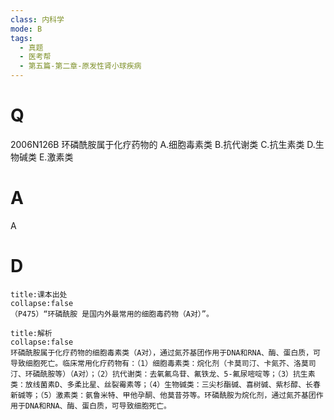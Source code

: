 ```yaml
---
class: 内科学
mode: B
tags:
  - 真题
  - 医考帮
  - 第五篇-第二章-原发性肾小球疾病
---
```


# Q
2006N126B 环磷酰胺属于化疗药物的
A.细胞毒素类
B.抗代谢类
C.抗生素类
D.生物碱类
E.激素类

# A
A
# D
```ad-note
title:课本出处
collapse:false
（P475）“环磷酰胺 是国内外最常用的细胞毒药物（A对）”。
```

```ad-summary
title:解析
collapse:false
环磷酰胺属于化疗药物的细胞毒素类（A对），通过氮芥基团作用于DNA和RNA、酶、蛋白质，可导致细胞死亡。临床常用化疗药物有：（1）细胞毒素类：烷化剂（卡莫司汀、卡氮芥、洛莫司汀、环磷酰胺等）（A对）；（2）抗代谢类：去氧氟鸟苷、氟铁龙、5-氟尿嘧啶等；（3）抗生素类：放线菌素D、多柔比星、丝裂霉素等；（4）生物碱类：三尖杉酯碱、喜树碱、紫杉醇、长春新碱等；（5）激素类：氨鲁米特、甲他孕酮、他莫昔芬等。环磷酰胺为烷化剂，通过氮芥基团作用于DNA和RNA、酶、蛋白质，可导致细胞死亡。
```

